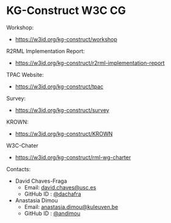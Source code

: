 KG-Construct W3C CG
===

Workshop:
* https://w3id.org/kg-construct/workshop

R2RML Implementation Report:
* https://w3id.org/kg-construct/r2rml-implementation-report

TPAC Website:
* https://w3id.org/kg-construct/tpac

Survey:
* https://w3id.org/kg-construct/survey

KROWN:
* https://w3id.org/kg-construct/KROWN

W3C-Chater
* https://w3id.org/kg-construct/rml-wg-charter

Contacts: 
* David Chaves-Fraga
	* Email: <david.chaves@usc.es>
	* GitHub ID : [@dachafra](https://github.com/dachafra)
* Anastasia Dimou 
	* Email: <anastasia.dimou@kuleuven.be>
	* GitHub ID : [@andimou](https://github.com/andimou)
